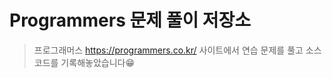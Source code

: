 Programmers 문제 풀이 저장소
===========================

> 프로그래머스 https://programmers.co.kr/ 사이트에서 연습 문제를 풀고 소스 코드를 기록해놓았습니다:grin:
